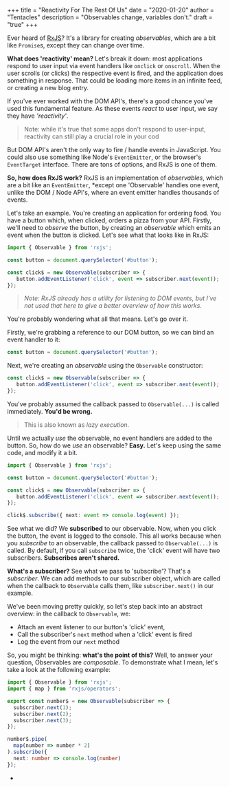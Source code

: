 +++
title = "Reactivity For The Rest Of Us"
date = "2020-01-20"
author = "Tentacles"
description = "Observables change, variables don't."
draft = "true"
+++

Ever heard of [RxJS](https://rxjs.dev)? It's a library for creating *observables*, which are a bit like `Promise`s, except they can change over time.

**What does 'reactivity' mean?** Let's break it down: most applications respond to user input via event handlers like `onclick` or `onscroll`. When the user scrolls (or clicks) the respective event is fired, and the application does something in response. That could be loading more items in an infinite feed, or creating a new blog entry.

If you've ever worked with the DOM API's, there's a good chance you've used this fundamental feature. As these events *react* to user input, we say they have *'reactivity'*.

> Note: while it's true that some apps don't respond to user-input, reactivity can still play a crucial role in your cod

But DOM API's aren't the only way to fire / handle events in JavaScript. You could also use something like Node's `EventEmitter`, or the browser's `EventTarget` interface. There are tons of options, and RxJS is one of them.

**So, how does RxJS work?** RxJS is an implementation of *observables*, which are a bit like an `EventEmitter`, *except one 'Observable' handles one event, unlike the DOM / Node API's, where an event emitter handles thousands of events.

Let's take an example. You're creating an application for ordering food. You have a button which, when clicked, orders a pizza from your API. Firstly, we'll need to *observe* the button, by creating an *observable* which emits an event when the button is clicked. Let's see what that looks like in RxJS:

```ts
import { Observable } from 'rxjs';

const button = document.querySelector('#button');

const click$ = new Observable(subscriber => {
   button.addEventListener('click', event => subscriber.next(event));
});
```

> *Note: RxJS already has a utility for listening to DOM events, but I've not used that here to give a better overview of how this works.*

 You're probably wondering what all that means. Let's go over it.

Firstly, we're grabbing a reference to our DOM button, so we can bind an event handler to it:

```js
const button = document.querySelector('#button');
```

Next, we're creating an *observable* using the `Observable` constructor:

```js
const click$ = new Observable(subscriber => {
   button.addEventListener('click', event => subscriber.next(event));
});
```

You've probably assumed the callback passed to `Observable(...)` is called immediately. **You'd be wrong.**

> This is also known as *lazy execution*.

Until we actually *use* the observable, no event handlers are added to the button. So, how do we *use* an observable? **Easy.** Let's keep using the same code, and modify it a bit.

```ts
import { Observable } from 'rxjs';

const button = document.querySelector('#button');

const click$ = new Observable(subscriber => {
   button.addEventListener('click', event => subscriber.next(event));
});

click$.subscribe({ next: event => console.log(event) });
```

See what we did? We **subscribed** to our observable. Now, when you click the button, the event is logged to the console. This all works because when you *subscribe* to an observable, the callback passed to `Observable(...)` is called. By default, if you call `subscribe` twice, the 'click' event will have two subscribers. **Subscribes aren't shared.**

**What's a subscriber?** See what we pass to 'subscribe'? That's a *subscriber*. We can add methods to our subscriber object, which are called when the callback to `Observable` calls them, like `subscriber.next()` in our example.

We've been moving pretty quickly, so let's step back into an abstract overview: in the callback to `Observable`, we:

- Attach an event listener to our button's 'click' event,
- Call the subscriber's `next` method when a 'click' event is fired
- Log the event from our `next` method

So, you might be thinking: **what's the point of this?** Well, to answer your question, Observables are *composable*. To demonstrate what I mean, let's take a look at the following example:

```ts
import { Observable } from 'rxjs';
import { map } from 'rxjs/operators';

export const number$ = new Observable(subscriber => {
  subscriber.next(1);
  subscriber.next(2);
  subscriber.next(3);
});

number$.pipe(
  map(number => number * 2)
).subscribe({
  next: number => console.log(number)
});
```







-  
<!--stackedit_data:
eyJoaXN0b3J5IjpbMzg5NTA3OTkyLDk2MjE5ODA5MF19
-->